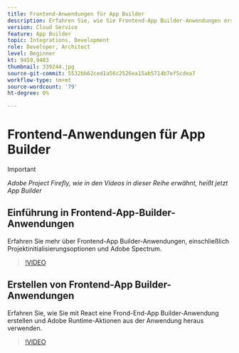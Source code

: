 ```yaml
---
title: Frontend-Anwendungen für App Builder
description: Erfahren Sie, wie Sie Frontend-App Builder-Anwendungen erstellen.
version: Cloud Service
feature: App Builder
topic: Integrations, Development
role: Developer, Architect
level: Beginner
kt: 9459,9483
thumbnail: 339244.jpg
source-git-commit: 5532bb62ced1a56c2526ea15ab5714b7ef5cdea7
workflow-type: tm+mt
source-wordcount: '79'
ht-degree: 0%

---
```



# Frontend-Anwendungen für App Builder

>[!IMPORTANT]
>
> _Adobe Project Firefly, wie in den Videos in dieser Reihe erwähnt, heißt jetzt App Builder_

## Einführung in Frontend-App-Builder-Anwendungen

Erfahren Sie mehr über Frontend-App Builder-Anwendungen, einschließlich Projektinitialisierungsoptionen und Adobe Spectrum.

>[!VIDEO](https://video.tv.adobe.com/v/339247/?quality=12&learn=on)

## Erstellen von Frontend-App Builder-Anwendungen

Erfahren Sie, wie Sie mit React eine Frond-End-App Builder-Anwendung erstellen und Adobe Runtime-Aktionen aus der Anwendung heraus verwenden.

>[!VIDEO](https://video.tv.adobe.com/v/339248/?quality=12&learn=on)
